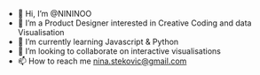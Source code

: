 - 👋 Hi, I’m @NININOO
- 👀 I’m a Product Designer interested in Creative Coding and data Visualisation
- 🌱 I’m currently learning Javascript & Python
- 💞️ I’m looking to collaborate on interactive visualisations
- 📫 How to reach me nina.stekovic@gmail.com

<!---
NININOO/NININOO is a ✨ special ✨ repository because its `README.md` (this file) appears on your GitHub profile.
You can click the Preview link to take a look at your changes.
--->

